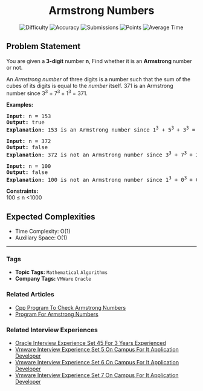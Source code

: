 <h1 align="center">Armstrong Numbers</h1>

<p align="center">
  <img alt="Difficulty" title="Difficulty" src="https://custom-icon-badges.demolab.com/badge/Difficulty: Easy-1F222E?style=for-the-badge&logoColor=white&logo=fire"/>
  <img alt="Accuracy" title="Accuracy" src="https://custom-icon-badges.demolab.com/badge/Accuracy: 49.88%25-1F222E?style=for-the-badge&logoColor=white&logo=target"/>
  <img alt="Submissions" title="Submissions" src="https://custom-icon-badges.demolab.com/badge/Submissions: 194K+-1F222E?style=for-the-badge&logoColor=white&logo=repo"/>
  <img alt="Points" title="Points" src="https://custom-icon-badges.demolab.com/badge/Points: 2-1F222E?style=for-the-badge&logoColor=white&logo=award"/>
  <img alt="Average Time" title="Average Time" src="https://custom-icon-badges.demolab.com/badge/Average%20Time: N/A-1F222E?style=for-the-badge&logoColor=white&logo=clock"/>
</p>

## Problem Statement

You are given a<b> 3-digit</b> number <b>n</b>, Find whether it is an <b>Armstrong </b>number or not.

An <i>Armstrong number</i> of three digits is a number such that the sum of the cubes of its digits is equal to the <i>number </i>itself. 371 is an Armstrong number since 3<sup>3</sup> + 7<sup>3 </sup>+ 1<sup>3</sup> = 371. 

<b>Examples:</b>

<pre><b>Input</b>: n = 153
<b>Output:</b> true
<b>Explanation</b>: 153 is an Armstrong number<b> </b>since 1<sup>3</sup> + 5<sup>3 </sup>+ 3<sup>3</sup> = 153. 
</pre>

<pre><b>Input: </b>n = 372
<b>Output: </b>false
<b>Explanation</b>: 372 is not an Armstrong number<b> </b>since 3<sup>3</sup> + 7<sup>3 </sup>+ 2<sup>3</sup> = 378. <br></pre>

<pre><b>Input: </b>n = 100
<b>Output: </b>false
<b>Explanation</b>: 100 is not an Armstrong number<b> </b>since 1<sup>3</sup> + 0<sup>3 </sup>+ 0<sup>3</sup> = 1. </pre>

<b>Constraints:</b><br>100 ≤ n <1000

## Expected Complexities
- Time Complexity: O(1)
- Auxiliary Space: O(1)

<hr>

### Tags
- **Topic Tags:** `Mathematical` `Algorithms`
- **Company Tags:** `VMWare` `Oracle`

### Related Articles
- [Cpp Program To Check Armstrong Numbers](https://www.geeksforgeeks.org/cpp-program-to-check-armstrong-numbers/)
- [Program For Armstrong Numbers](https://www.geeksforgeeks.org/program-for-armstrong-numbers/)

### Related Interview Experiences
- [Oracle Interview Experience Set 45 For 3 Years Experienced](https://www.geeksforgeeks.org/oracle-interview-experience-set-45-for-3-years-experienced/)
- [Vmware Interview Experience Set 5 On Campus For It Application Developer](https://www.geeksforgeeks.org/vmware-interview-experience-set-5-on-campus-for-it-application-developer/)
- [Vmware Interview Experience Set 6 On Campus For It Application Developer](https://www.geeksforgeeks.org/vmware-interview-experience-set-6-on-campus-for-it-application-developer/)
- [Vmware Interview Experience Set 7 On Campus For It Application Developer](https://www.geeksforgeeks.org/vmware-interview-experience-set-7-on-campus-for-it-application-developer/)
